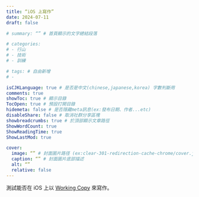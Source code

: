 ```yaml
---
title: “iOS 上寫作”
date: 2024-07-11
draft: false

# summary: “” # 首頁顯示的文字總結段落

# categories: 
# - 行山
# - 技術
# - 訓練

# tags: # 自由新增
# - 

isCJKLanguage: true # 是否是中文(chinese,japanese,korea) 字數判斷用
comments: true
showToc: true # 顯示目錄
TocOpen: true # 預設打開目錄
hidemeta: false # 是否隱藏meta訊息(ex:發布日期、作者...etc)
disableShare: false # 取消社群分享區塊
showbreadcrumbs: true # 於頂部顯示文章路徑
ShowWordCount: true
ShowReadingTime: true
ShowLastMod: true

cover:
  image: “” # 封面圖片路径 (ex:clear-301-redirection-cache-chrome/cover.jpg)
  caption: “” # 封面圖片底部描述
  alt: “”
  relative: false
---
```


測試能否在 iOS 上以 [Working Copy](https://apps.apple.com/app/id896694807) 來寫作。